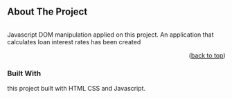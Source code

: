 <!-- PROJECT LOGO -->
<br />

<!-- TABLE OF CONTENTS -->

<!-- ABOUT THE PROJECT -->

## About The Project

<img src="./krediHesaplama.PNG" alt="">

Javascript DOM manipulation applied on this project. An application that calculates loan interest rates has been created

<p align="right">(<a href="#top">back to top</a>)</p>

### Built With

this project built with HTML CSS and Javascript.
